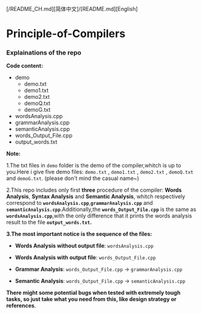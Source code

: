[/README_CH.md][简体中文]/[README.md][English]

# Principle-of-Compilers

### Explainations of the repo

**Code content:**
- demo
  - demo.txt
  - demo1.txt
  - demo2.txt
  - demoQ.txt
  - demoG.txt
- wordsAnalysis.cpp
- grammarAnalysis.cpp 
- semanticAnalysis.cpp
- words_Output_File.cpp
- output_words.txt


**Note:**

1.The txt files in `demo` folder is the demo of the compiler,whitch is up to you.Here i give five demo files: `demo.txt` , `demo1.txt` , `demo2.txt` , `demoQ.txt` and `demoG.txt`.
(please don't mind the casual name~)

2.This repo includes only first **three** procedure of the compiler: **Words Analysis**, **Syntax Analysis** and **Semantic Analysis**, whitch respectively correspond to **`wordsAnalysis.cpp`**,**`grammarAnalysis.cpp`** and **`semanticAnalysis.cpp`**.Additionally,the **`words_Output_File.cpp`** is the same as **`wordsAnalysis.cpp`**,with the only difference that it prints the words analysis result to the file **`output_words.txt`.**

**3.The most important notice is the sequence of the files:**
- **Words Analysis without output file**: 
`wordsAnalysis.cpp`

- **Words Analysis with output file**: 
`words_Output_File.cpp`

- **Grammar Analysis**:
`words_Output_File.cpp` -> `grammarAnalysis.cpp`

- **Semantic Analysis**: 
`words_Output_File.cpp` -> `semanticAnalysis.cpp`


**There might some potential bugs when tested with extremely tough tasks, so just take what you need from this, like design strategy or references**. 
